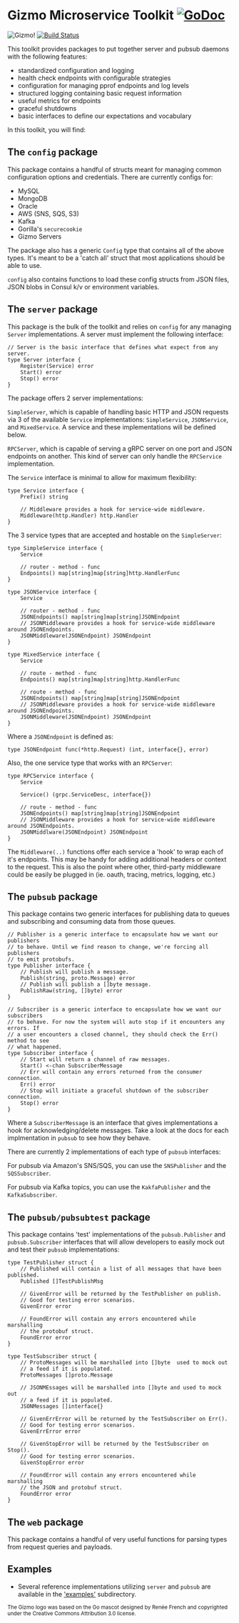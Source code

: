 # Gizmo Microservice Toolkit [![GoDoc](https://godoc.org/github.com/gizmo/gizmo?status.svg)](https://godoc.org/github.com/nytimes/gizmo)

![Gizmo!](http://graphics8.nytimes.com/images/blogs/open/2015/gizmo.png)
[![Build Status](https://travis-ci.org/nytimes/gizmo.svg?branch=master)](https://travis-ci.org/nytimes/gizmo)

This toolkit provides packages to put together server and pubsub daemons with the following features:

* standardized configuration and logging
* health check endpoints with configurable strategies
* configuration for managing pprof endpoints and log levels
* structured logging containing basic request information
* useful metrics for endpoints
* graceful shutdowns
* basic interfaces to define our expectations and vocabulary

In this toolkit, you will find:

## The `config` package

This package contains a handful of structs meant for managing common configuration options and credentials. There are currently configs for:

* MySQL
* MongoDB
* Oracle
* AWS (SNS, SQS, S3)
* Kafka
* Gorilla's `securecookie`
* Gizmo Servers

The package also has a generic `Config` type that contains all of the above types. It's meant to be a 'catch all' struct that most applications should be able to use.

`config` also contains functions to load these config structs from JSON files, JSON blobs in Consul k/v or environment variables.

## The `server` package

This package is the bulk of the toolkit and relies on `config` for any managing `Server` implementations. A server must implement the following interface:

```
// Server is the basic interface that defines what expect from any server.
type Server interface {
    Register(Service) error
    Start() error
    Stop() error
}
```

The package offers 2 server implementations:

`SimpleServer`, which is capable of handling basic HTTP and JSON requests via 3 of the available `Service` implementations: `SimpleService`, `JSONService`, and `MixedService`. A service and these implementations will be defined below.

`RPCServer`, which is capable of serving a gRPC server on one port and JSON endpoints on another. This kind of server can only handle the `RPCService` implementation.

The `Service` interface is minimal to allow for maximum flexibility:
```
type Service interface {
    Prefix() string

    // Middleware provides a hook for service-wide middleware.
    Middleware(http.Handler) http.Handler
}
```

The 3 service types that are accepted and hostable on the `SimpleServer`:

```
type SimpleService interface {
    Service

    // router - method - func
    Endpoints() map[string]map[string]http.HandlerFunc
}

type JSONService interface {
    Service

    // router - method - func
    JSONEndpoints() map[string]map[string]JSONEndpoint
    // JSONMiddleware provides a hook for service-wide middleware around JSONEndpoints.
    JSONMiddleware(JSONEndpoint) JSONEndpoint
}

type MixedService interface {
    Service

    // route - method - func
    Endpoints() map[string]map[string]http.HandlerFunc

    // route - method - func
    JSONEndpoints() map[string]map[string]JSONEndpoint
    // JSONMiddleware provides a hook for service-wide middleware around JSONEndpoints.
    JSONMiddleware(JSONEndpoint) JSONEndpoint
}
```

Where a `JSONEndpoint` is defined as:

```
type JSONEndpoint func(*http.Request) (int, interface{}, error)
```

Also, the one service type that works with an `RPCServer`:

```
type RPCService interface {
    Service

    Service() (grpc.ServiceDesc, interface{})

    // route - method - func
    JSONEndpoints() map[string]map[string]JSONEndpoint
    // JSONMiddleware provides a hook for service-wide middleware around JSONEndpoints.
    JSONMiddlware(JSONEndpoint) JSONEndpoint
}
```

The `Middleware(..)` functions offer each service a 'hook' to wrap each of it's endpoints. This may be handy for adding additional headers or context to the request. This is also the point where other, third-party middleware could be easily be plugged in (ie. oauth, tracing, metrics, logging, etc.)

## The `pubsub` package

This package contains two generic interfaces for publishing data to queues and subscribing and consuming data from those queues.

```
// Publisher is a generic interface to encapsulate how we want our publishers
// to behave. Until we find reason to change, we're forcing all publishers
// to emit protobufs.
type Publisher interface {
    // Publish will publish a message.
    Publish(string, proto.Message) error
    // Publish will publish a []byte message.
    PublishRaw(string, []byte) error
}

// Subscriber is a generic interface to encapsulate how we want our subscribers
// to behave. For now the system will auto stop if it encounters any errors. If
// a user encounters a closed channel, they should check the Err() method to see
// what happened.
type Subscriber interface {
    // Start will return a channel of raw messages.
    Start() <-chan SubscriberMessage
    // Err will contain any errors returned from the consumer connection.
    Err() error
    // Stop will initiate a graceful shutdown of the subscriber connection.
    Stop() error
}
```

Where a `SubscriberMessage` is an interface that gives implementations a hook for acknowledging/delete messages. Take a look at the docs for each implmentation in `pubsub` to see how they behave.

There are currently 2 implementations of each type of `pubsub` interfaces:

For pubsub via Amazon's SNS/SQS, you can use the `SNSPublisher` and the `SQSSubscriber`.

For pubsub via Kafka topics, you can use the `KakfaPublisher` and the `KafkaSubscriber`.

## The `pubsub/pubsubtest` package

This package contains 'test' implementations of the `pubsub.Publisher` and `pubsub.Subscriber` interfaces that will allow developers to easily mock out and test their `pubsub` implementations:

```
type TestPublisher struct {
    // Published will contain a list of all messages that have been published.
    Published []TestPublishMsg

    // GivenError will be returned by the TestPublisher on publish.
    // Good for testing error scenarios.
    GivenError error

    // FoundError will contain any errors encountered while marshalling
    // the protobuf struct.
    FoundError error
}

type TestSubscriber struct {
    // ProtoMessages will be marshalled into []byte  used to mock out
    // a feed if it is populated.
    ProtoMessages []proto.Message

    // JSONMEssages will be marshalled into []byte and used to mock out
    // a feed if it is populated.
    JSONMessages []interface{}

    // GivenErrError will be returned by the TestSubscriber on Err().
    // Good for testing error scenarios.
    GivenErrError error

    // GivenStopError will be returned by the TestSubscriber on Stop().
    // Good for testing error scenarios.
    GivenStopError error

    // FoundError will contain any errors encountered while marshalling
    // the JSON and protobuf struct.
    FoundError error
}
```

## The `web` package

This package contains a handful of very useful functions for parsing types from request queries and payloads.

## Examples

* Several reference implementations utilizing `server` and `pubsub` are available in the ['examples'](https://github.com/nytimes/gizmo/tree/master/examples) subdirectory. 

<sub>The Gizmo logo was based on the Go mascot designed by Renée French and copyrighted under the Creative Commons Attribution 3.0 license.</sub>
